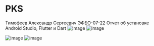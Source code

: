 # PKS
Тимофеев Александр Сергеевич ЭФБО-07-22 Отчет об установке Android Studio, Flutter и Dart
![image](https://github.com/user-attachments/assets/de2ad81e-a53a-4229-a163-ee1aacdab85e)
![image](https://github.com/user-attachments/assets/2ad7a6e6-f113-455c-a5e7-28fdcf439a7f)

![image](https://github.com/user-attachments/assets/a8f215e5-5fa6-407b-bd7b-a0d6569d04c9)
![image](https://github.com/user-attachments/assets/c63a9ded-75a7-418b-9671-d86e5409214e)

